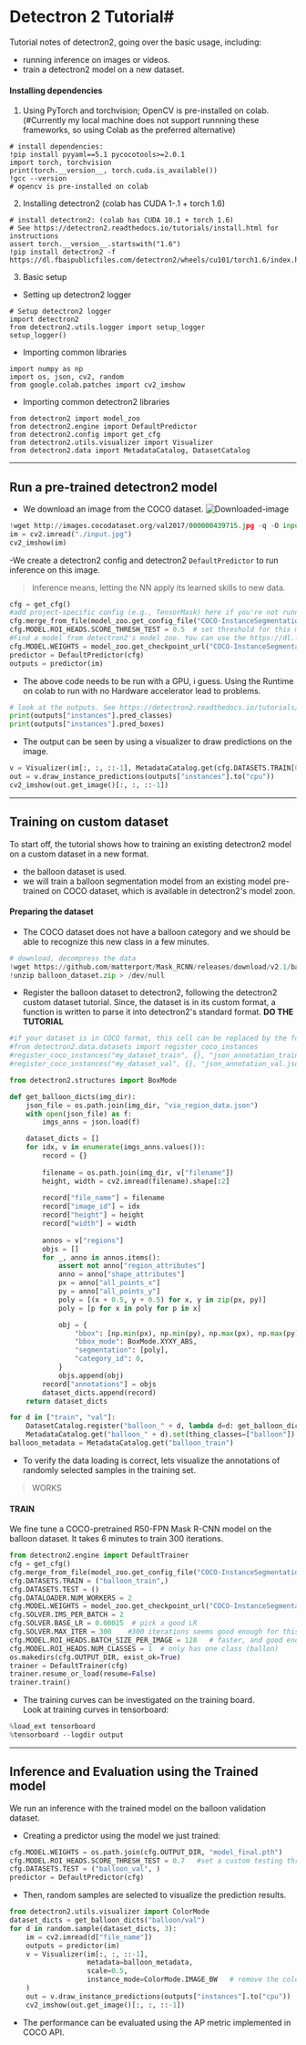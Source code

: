 # Detectron 2 Tutorial#
Tutorial notes of detectron2, going over the basic usage, including:
- running inference on images or videos.
- train a detectron2 model on a new dataset.

#### Installing dependencies
1. Using PyTorch and torchvision; OpenCV is pre-installed on colab. (#Currently my local machine does not support runnning these frameworks, so using Colab as the preferred alternative)
```
# install dependencies: 
!pip install pyyaml==5.1 pycocotools>=2.0.1
import torch, torchvision
print(torch.__version__, torch.cuda.is_available())
!gcc --version
# opencv is pre-installed on colab
```
2. Installing detectron2 (colab has CUDA 1-.1 + torch 1.6)
```
# install detectron2: (colab has CUDA 10.1 + torch 1.6)
# See https://detectron2.readthedocs.io/tutorials/install.html for instructions
assert torch.__version__.startswith("1.6")
!pip install detectron2 -f https://dl.fbaipublicfiles.com/detectron2/wheels/cu101/torch1.6/index.html
```
3. Basic setup
- Setting up detectron2 logger
```
# Setup detectron2 logger
import detectron2
from detectron2.utils.logger import setup_logger
setup_logger()
```
- Importing common libraries
```
import numpy as np
import os, json, cv2, random
from google.colab.patches import cv2_imshow
```
- Importing common detectron2 libraries
```
from detectron2 import model_zoo
from detectron2.engine import DefaultPredictor
from detectron2.config import get_cfg
from detectron2.utils.visualizer import Visualizer
from detectron2.data import MetadataCatalog, DatasetCatalog
```
---

## Run a pre-trained detectron2 model

- We download an image from the COCO dataset.
![Downloaded-image](http://images.cocodataset.org/val2017/000000439715.jpg)
```python
!wget http://images.cocodataset.org/val2017/000000439715.jpg -q -O input.jpg
im = cv2.imread("./input.jpg")
cv2_imshow(im)
```
-We create a detectron2 config and detectron2 `DefaultPredictor` to run inference on this image.
> Inference means, letting the NN apply its learned skills to new data.

```python
cfg = get_cfg()
#add project-specific config (e.g., TensorMask) here if you're not running a model in detectron2's core library
cfg.merge_from_file(model_zoo.get_config_file("COCO-InstanceSegmentation/mask_rcnn_R_50_FPN_3x.yaml"))
cfg.MODEL.ROI_HEADS.SCORE_THRESH_TEST = 0.5  # set threshold for this model
#Find a model from detectron2's model zoo. You can use the https://dl.fbaipublicfiles... url as well
cfg.MODEL.WEIGHTS = model_zoo.get_checkpoint_url("COCO-InstanceSegmentation/mask_rcnn_R_50_FPN_3x.yaml")
predictor = DefaultPredictor(cfg)
outputs = predictor(im)
```
- The above code needs to be run with a GPU, i guess. Using the Runtime on colab to run with no Hardware accelerator lead to problems.
```python
# look at the outputs. See https://detectron2.readthedocs.io/tutorials/models.html#model-output-format for specification
print(outputs["instances"].pred_classes)
print(outputs["instances"].pred_boxes)
```
- The output can be seen by using a visualizer to draw predictions on the image.
```python
v = Visualizer(im[:, :, ::-1], MetadataCatalog.get(cfg.DATASETS.TRAIN[0]), scale=1.2)
out = v.draw_instance_predictions(outputs["instances"].to("cpu"))
cv2_imshow(out.get_image()[:, :, ::-1])
```
---

## Training on custom dataset

To start off, the tutorial shows how to training an existing detectron2 model on a custom dataset in a new format.
- the balloon dataset is used. 
- we will train a balloon segmentation model from an existing model pre-trained on COCO dataset, which is available in detectron2's model zoon.

#### Preparing the dataset
- The COCO dataset does not have a balloon category and we should be able to recognize this new class in a few minutes.
```python
# download, decompress the data
!wget https://github.com/matterport/Mask_RCNN/releases/download/v2.1/balloon_dataset.zip
!unzip balloon_dataset.zip > /dev/null
```
- Register the balloon dataset to detectron2, following the detectron2 custom dataset tutorial. Since, the dataset is in its custom format, a function is written to parse it into detectron2's standard format. __DO THE TUTORIAL__

```python
#if your dataset is in COCO format, this cell can be replaced by the following three lines:
#from detectron2.data.datasets import register_coco_instances
#register_coco_instances("my_dataset_train", {}, "json_annotation_train.json", "path/to/image/dir")
#register_coco_instances("my_dataset_val", {}, "json_annotation_val.json", "path/to/image/dir")

from detectron2.structures import BoxMode

def get_balloon_dicts(img_dir):
    json_file = os.path.join(img_dir, "via_region_data.json")
    with open(json_file) as f:
        imgs_anns = json.load(f)

    dataset_dicts = []
    for idx, v in enumerate(imgs_anns.values()):
        record = {}
        
        filename = os.path.join(img_dir, v["filename"])
        height, width = cv2.imread(filename).shape[:2]
        
        record["file_name"] = filename
        record["image_id"] = idx
        record["height"] = height
        record["width"] = width
      
        annos = v["regions"]
        objs = []
        for _, anno in annos.items():
            assert not anno["region_attributes"]
            anno = anno["shape_attributes"]
            px = anno["all_points_x"]
            py = anno["all_points_y"]
            poly = [(x + 0.5, y + 0.5) for x, y in zip(px, py)]
            poly = [p for x in poly for p in x]

            obj = {
                "bbox": [np.min(px), np.min(py), np.max(px), np.max(py)],
                "bbox_mode": BoxMode.XYXY_ABS,
                "segmentation": [poly],
                "category_id": 0,
            }
            objs.append(obj)
        record["annotations"] = objs
        dataset_dicts.append(record)
    return dataset_dicts

for d in ["train", "val"]:
    DatasetCatalog.register("balloon_" + d, lambda d=d: get_balloon_dicts("balloon/" + d))
    MetadataCatalog.get("balloon_" + d).set(thing_classes=["balloon"])
balloon_metadata = MetadataCatalog.get("balloon_train")
```

- To verify the data loading is correct, lets visualize the annotations of randomly selected samples in the training set.
>WORKS

#### TRAIN
We fine tune a COCO-pretrained R50-FPN Mask R-CNN model on the balloon dataset. It takes 6 minutes to train 300 iterations.
```python
from detectron2.engine import DefaultTrainer
cfg = get_cfg()
cfg.merge_from_file(model_zoo.get_config_file("COCO-InstanceSegmentation/mask_rcnn_R_50_FPN_3x.yaml"))
cfg.DATASETS.TRAIN = ("balloon_train",)
cfg.DATASETS.TEST = ()
cfg.DATALOADER.NUM_WORKERS = 2
cfg.MODEL.WEIGHTS = model_zoo.get_checkpoint_url("COCO-InstanceSegmentation/mask_rcnn_R_50_FPN_3x.yaml")  #Let training initialize from model zoo
cfg.SOLVER.IMS_PER_BATCH = 2
cfg.SOLVER.BASE_LR = 0.00025  # pick a good LR
cfg.SOLVER.MAX_ITER = 300    #300 iterations seems good enough for this toy dataset; you may need to train longer for a practical dataset
cfg.MODEL.ROI_HEADS.BATCH_SIZE_PER_IMAGE = 128   # faster, and good enough for this toy dataset (default: 512)
cfg.MODEL.ROI_HEADS.NUM_CLASSES = 1  # only has one class (ballon)
os.makedirs(cfg.OUTPUT_DIR, exist_ok=True)
trainer = DefaultTrainer(cfg) 
trainer.resume_or_load(resume=False)
trainer.train()
```

- The training curves can be investigated on the training board.
<br/>Look at training curves in tensorboard:
```python
%load_ext tensorboard
%tensorboard --logdir output
```
---
## Inference and Evaluation using the Trained model
We run an inference with the trained model on the balloon validation dataset. 
- Creating a predictor using the model we just trained:
```python
cfg.MODEL.WEIGHTS = os.path.join(cfg.OUTPUT_DIR, "model_final.pth")
cfg.MODEL.ROI_HEADS.SCORE_THRESH_TEST = 0.7   #set a custom testing threshold for this model
cfg.DATASETS.TEST = ("balloon_val", )
predictor = DefaultPredictor(cfg)
```
- Then, random samples are selected to visualize the prediction results.
```python
from detectron2.utils.visualizer import ColorMode
dataset_dicts = get_balloon_dicts("balloon/val")
for d in random.sample(dataset_dicts, 3):    
    im = cv2.imread(d["file_name"])
    outputs = predictor(im)
    v = Visualizer(im[:, :, ::-1],
                   metadata=balloon_metadata, 
                   scale=0.5, 
                   instance_mode=ColorMode.IMAGE_BW   # remove the colors of unsegmented pixels. This option is only available for segmentation models
    )
    out = v.draw_instance_predictions(outputs["instances"].to("cpu"))
    cv2_imshow(out.get_image()[:, :, ::-1])
```
- The performance can be evaluated using the AP metric implemented in COCO API.


```python

```
